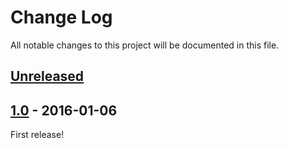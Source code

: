 # Change Log

All notable changes to this project will be documented in this file.

## [Unreleased]

## [1.0] - 2016-01-06
First release!

[Unreleased]: https://github.com/mhinz/vim-galore/compare/v1.0...HEAD
[1.0]: https://github.com/mhinz/vim-galore/compare/69677e2...v1.0
